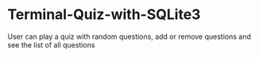 # Terminal-Quiz-with-SQLite3
User can play a quiz with random questions, add or remove questions and see the list of all questions
